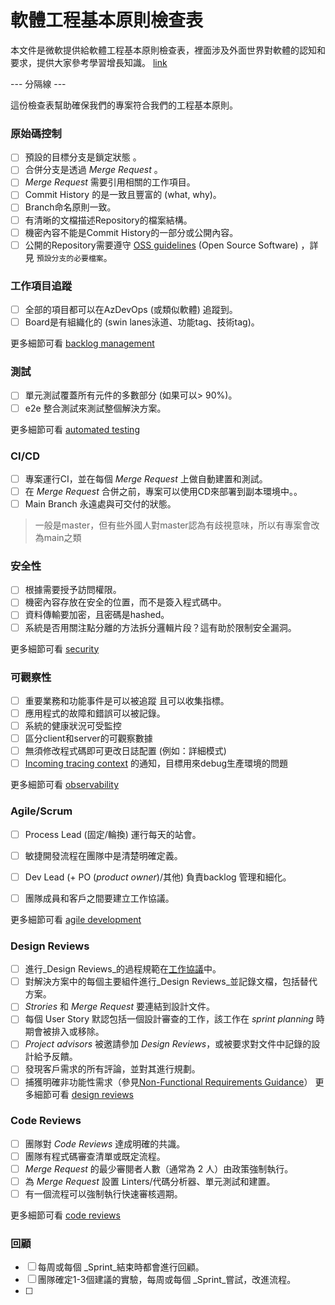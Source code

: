# 軟體工程基本原則檢查表 

本文件是微軟提供給軟體工程基本原則檢查表，裡面涉及外面世界對軟體的認知和要求，提供大家參考學習增長知識。 [link](https://microsoft.github.io/code-with-engineering-playbook/ENG-FUNDAMENTALS-CHECKLIST/)

--- 分隔線 ---

這份檢查表幫助確保我們的專案符合我們的工程基本原則。

### 原始碼控制
- [ ] 預設的目標分支是鎖定狀態 。
- [ ] 合併分支是透過 _Merge Request_ 。
- [ ]  _Merge Request_ 需要引用相關的工作項目。
- [ ] Commit History 的是一致且豐富的 (what, why)。
- [ ] Branch命名原則一致。
- [ ] 有清晰的文檔描述Repository的檔案結構。
- [ ] 機密內容不能是Commit History的一部分或公開內容。
- [ ] 公開的Repository需要遵守 [OSS guidelines](https://microsoft.github.io/code-with-engineering-playbook/source-control/#creating-a-new-repository) (Open Source Software) ，詳見 `預設分支的必要檔案`。

### 工作項目追蹤
- [ ] 全部的項目都可以在AzDevOps (或類似軟體) 追蹤到。
- [ ] Board是有組織化的 (swin lanes泳道、功能tag、技術tag)。

更多細節可看  [backlog management](https://microsoft.github.io/code-with-engineering-playbook/agile-development/backlog-management/)

### 測試
- [ ] 單元測試覆蓋所有元件的多數部分 (如果可以> 90%)。
- [ ] e2e 整合測試來測試整個解決方案。

更多細節可看  [automated testing](https://microsoft.github.io/code-with-engineering-playbook/automated-testing/)

### CI/CD
- [ ] 專案運行CI，並在每個 _Merge Request_ 上做自動建置和測試。
- [ ] 在 _Merge Request_ 合併之前，專案可以使用CD來部署到副本環境中。。
- [ ] Main Branch 永遠處與可交付的狀態。
> 一般是master，但有些外國人對master認為有歧視意味，所以有專案會改為main之類

### 安全性
- [ ] 根據需要授予訪問權限。
- [ ] 機密內容存放在安全的位置，而不是簽入程式碼中。
- [ ] 資料傳輸要加密，且密碼是hashed。
- [ ] 系統是否用關注點分離的方法拆分邏輯片段？這有助於限制安全漏洞。

更多細節可看  [security](https://microsoft.github.io/code-with-engineering-playbook/security/)

### 可觀察性
- [ ] 重要業務和功能事件是可以被追蹤 且可以收集指標。
- [ ] 應用程式的故障和錯誤可以被記錄。
- [ ] 系統的健康狀況可受監控
- [ ] 區分client和server的可觀察數據
- [ ] 無須修改程式碼即可更改日誌配置 (例如：詳細模式)
- [ ] [Incoming tracing context](https://microsoft.github.io/code-with-engineering-playbook/observability/correlation-id/) 的通知，目標用來debug生產環境的問題

更多細節可看  [observability](https://microsoft.github.io/code-with-engineering-playbook/observability/)

### Agile/Scrum
- [ ] Process Lead (固定/輪換) 運行每天的站會。
- [ ] 敏捷開發流程在團隊中是清楚明確定義。
- [ ] Dev Lead (+ PO (_product owner_)/其他) 負責backlog 管理和細化。
- [ ] 團隊成員和客戶之間要建立工作協議。


更多細節可看  [agile development](https://microsoft.github.io/code-with-engineering-playbook/agile-development/)

### Design Reviews
- [ ] 進行_Design Reviews_的過程規範在[工作協議](https://microsoft.github.io/code-with-engineering-playbook/agile-development/team-agreements/working-agreements/)中。
- [ ] 對解決方案中的每個主要組件進行_Design Reviews_並記錄文檔，包括替代方案。
- [ ] _Strories_ 和 _Merge Request_ 要連結到設計文件。
- [ ] 每個 User Story 默認包括一個設計審查的工作，該工作在 _sprint planning_ 時期會被排入或移除。
- [ ] _Project advisors_ 被邀請參加 _Design Reviews_，或被要求對文件中記錄的設計給予反饋。
- [ ] 發現客戶需求的所有評論，並對其進行規劃。
- [ ]  捕獲明確非功能性需求（參見[Non-Functional Requirements Guidance](https://microsoft.github.io/code-with-engineering-playbook/design/design-patterns/non-functional-requirements-capture-guide/)）
更多細節可看  [design reviews](https://microsoft.github.io/code-with-engineering-playbook/design/design-reviews/)

### Code Reviews
- [ ] 團隊對 _Code Reviews_ 達成明確的共識。
- [ ] 團隊有程式碼審查清單或既定流程。
- [ ] _Merge Request_ 的最少審閱者人數（通常為 2 人）由政策強制執行。
- [ ] 為 _Merge Request_ 設置 Linters/代碼分析器、單元測試和建置。
- [ ] 有一個流程可以強制執行快速審核週期。

更多細節可看  [code reviews](https://microsoft.github.io/code-with-engineering-playbook/code-reviews/)

### 回顧
- [ ] 每周或每個 _Sprint_結束時都會進行回顧。
- [ ] 團隊確定1-3個建議的實驗，每周或每個 _Sprint_嘗試，改進流程。
- [ ] 
<!--stackedit_data:
eyJoaXN0b3J5IjpbLTIwMjQyMDUxMjgsMTgyMTA3NjU3NSwtMT
AyMTI2NjM2MSwtMTM0MzA3MjE0OSwxNTA1MjExODk5LC0xMjA4
MTk2MDg5XX0=
-->